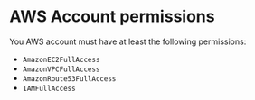# AWS Account permissions

You AWS account must have at least the following permissions:
* `AmazonEC2FullAccess`
* `AmazonVPCFullAccess`
* `AmazonRoute53FullAccess`
* `IAMFullAccess`

